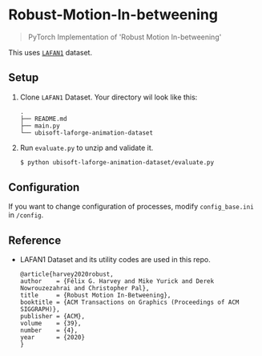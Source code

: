 # Robust-Motion-In-betweening
> PyTorch Implementation of 'Robust Motion In-betweening'


This uses [`LAFAN1`](https://github.com/ubisoft/ubisoft-laforge-animation-dataset) dataset.

## Setup

1. Clone `LAFAN1` Dataset.
   Your directory wil look like this:
   ```
   .
   ├── README.md
   ├── main.py
   └── ubisoft-laforge-animation-dataset
   ```

2. Run `evaluate.py` to unzip and validate it.
   ```bash
   $ python ubisoft-laforge-animation-dataset/evaluate.py 
   ```

## Configuration
If you want to change configuration of processes, modify `config_base.ini` in `/config`.

## Reference

* LAFAN1 Dataset and its utility codes are used in this repo.
  ```
  @article{harvey2020robust,
  author    = {Félix G. Harvey and Mike Yurick and Derek Nowrouzezahrai and Christopher Pal},
  title     = {Robust Motion In-Betweening},
  booktitle = {ACM Transactions on Graphics (Proceedings of ACM SIGGRAPH)},
  publisher = {ACM},
  volume    = {39},
  number    = {4},
  year      = {2020}
  }
  ```
